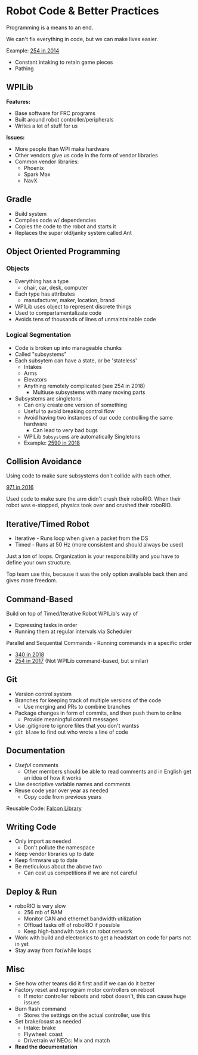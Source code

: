 # Robot Code & Better Practices

Programming is a means to an end.

We can't fix everything in code, but we can make lives easier.

Example: [254 in 2014](https://www.youtube.com/watch?v=aFZy8iibMD0)
 - Constant intaking to retain game pieces
 - Pathing

## WPILib

**Features:**
 - Base software for FRC programs
 - Built around robot controller/peripherals
 - Writes a lot of stuff for us

**Issues:**
 - More people than WPI make hardware
 - Other vendors give us code in the form of vendor libraries
 - Common vendor libraries:
   - Phoenix
   - Spark Max
   - NavX

## Gradle

 - Build system
 - Compiles code w/ dependencies
 - Copies the code to the robot and starts it
-  Replaces the super old/janky system called Ant

## Object Oriented Programming

### Objects
 - Everything has a type
   - chair, car, desk, computer
 - Each type has attributes
   - manufacturer, maker, location, brand
 - WPILib uses object to represent discrete things
 - Used to compartamentalizate code
 - Avoids tens of thousands of lines of unmaintainable code

### Logical Segmentation
 - Code is broken up into manageable chunks
 - Called "subsystems"
 - Each subsytem can have a state, or be 'stateless'
   - Intakes
   - Arms
   - Elevators
   - Anything remotely complicated (see 254 in 2018)
     - Multiuse subsystems with many moving parts
 - Subsystems are singletons
   - Can only create one version of something
   - Useful to avoid breaking control flow
   - Avoid having two instances of our code controlling the same hardware
     -  Can lead to very bad bugs
   -  WPILib `Subsystem`s are automatically Singletons
   - Example: [2590 in 2018](https://github.com/Team2590/FRC2590-2018-PostIRI/blob/master/src/org/usfirst/frc/team2590/subsystems/Intake.java)

## Collision Avoidance

Using code to make sure subsystems don't collide with each other.

[971 in 2016](https://www.youtube.com/watch?v=CMX4ynSQsyI)

Used code to make sure the arm didn't crush their roboRIO. When their robot was e-stopped, physics took over and crushed their roboRIO.

## Iterative/Timed Robot

 - Iterative - Runs loop when given a packet from the DS
 - Timed - Runs at 50 Hz (more consistent and should always be used)

Just a ton of loops. Organization is your responsibility and you have to define your own structure.

Top team use this, because it was the only option available back then and gives more freedom.

## Command-Based

Build on top of Timed/Iterative Robot
WPILib's way of
 - Expressing tasks in order
 - Running them at regular intervals via Scheduler

Parallel and Sequential Commands - Running commands in a specific order

 - [340 in 2018](https://github.com/Greater-Rochester-Robotics/PowerUp2018-340)
 - [254 in 2017](https://github.com/Team254/FRC-2017-Public) (Not WPILib command-based, but similar)

## Git

- Version control system
- Branches for keeping track of multiple versions of the code
  - Use merging and PRs to combine branches
- Package changes in form of commits, and then push them to online
  - Provide meaningful commit messages
- Use .gitignore to ignore files that you don't wantss
- `git blame` to find out who wrote a line of code

## Documentation

 - *Useful* comments
   - Other members should be able to read comments and in English get an idea of how it works
 - Use descriptive variable names and comments
 - Reuse code year over year as needed
   - Copy code from previous years

Reusable Code: [Falcon Library](https://github.com/5190GreenHopeRobotics/FalconLibrary)

## Writing Code

 - Only import as needed
   - Don't pollute the namespace
 - Keep vendor libraries up to date
 - Keep firmware up to date
 - Be meticulous about the above two
   - Can cost us competitions if we are not careful

## Deploy & Run

 - roboRIO is very slow
   - 256 mb of RAM
   - Monitor CAN and ethernet bandwidth utilization
   - Offload tasks off of roboRIO if possible
   - Keep high-bandwith tasks on robot network
 - Work with build and electronics to get a headstart on code for parts not in yet
 - Stay away from for/while loops

## Misc

 - See how other teams did it first and if we can do it better
 - Factory reset and reprogram motor controllers on reboot
   - If motor controller reboots and robot doesn't, this can cause huge issues
 - Burn flash command
   - Stores the settings on the actual controller, use this
 - Set brake/coast as needed
   - Intake: brake
   - Flywheel: coast
   - Drivetrain w/ NEOs: Mix and match
 - **Read the documentation**
